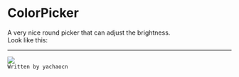 # ColorPicker

A very nice round picker that can adjust the brightness.
</br>
Look like this:

----

![](http://7xiwr4.com1.z0.glb.clouddn.com/colorPicker.gif)
</br>
`Written by yachaocn`
